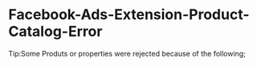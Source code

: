 # Facebook-Ads-Extension-Product-Catalog-Error
Tip:Some Produts or properties were rejected because of the following;
